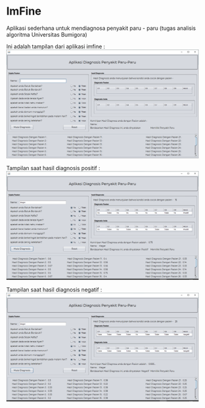 # ImFine
Aplikasi sederhana untuk mendiagnosa penyakit paru - paru (tugas analisis algoritma Universitas Bumigora)

Ini adalah tampilan dari aplikasi imfine :
![Tampilan Aplikasi](/Screenshots/imfine.PNG)

Tampilan saat hasil diagnosis positif :
![Tampilan Aplikasi](/Screenshots/imfine2.PNG)

Tampilan saat hasil diagnosis negatif :
![Tampilan Aplikasi](/Screenshots/imfine3.PNG)
